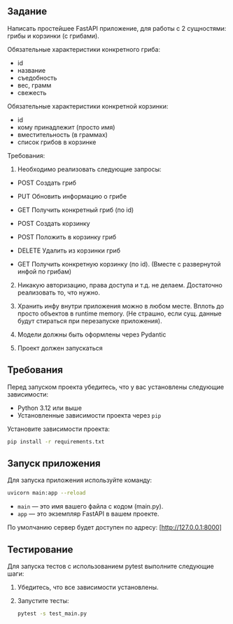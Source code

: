 ## Задание

Написать простейшее FastAPI приложение, для работы с 2 сущностями: грибы и корзинки (с грибами).

Обязательные характеристики конкретного гриба:
- id
- название
- съедобность
- вес, грамм
- свежесть

Обязательные характеристики конкретной корзинки:
- id
- кому принадлежит (просто имя)
- вместительность (в граммах)
- список грибов в корзинке


Требования:

1. Необходимо реализовать следующие запросы:
- POST Создать гриб
- PUT Обновить информацию о грибе
- GET Получить конкретный гриб (по id)

- POST Создать корзинку
- POST Положить в корзинку гриб
- DELETE Удалить из корзинки гриб
- GET Получить конкретную корзинку (по id). (Вместе с развернутой инфой по грибам)

2. Никакую авторизацию, права доступа и т.д. не делаем. Достаточно реализовать то, что нужно.

3. Хранить инфу внутри приложения можно в любом месте. Вплоть до просто объектов в runtime memory.  (Не страшно, если сущ. данные будут стираться при перезапуске приложения).

4. Модели должны быть оформлены через Pydantic

5. Проект должен запускаться








## Требования

Перед запуском проекта убедитесь, что у вас установлены следующие зависимости:

- Python 3.12 или выше
- Установленные зависимости проекта через `pip`

Установите зависимости проекта:

   ```bash
   pip install -r requirements.txt
   ```

## Запуск приложения

Для запуска приложения используйте команду:

```bash
uvicorn main:app --reload
```

- `main` — это имя вашего файла с кодом (main.py).
- `app` — это экземпляр FastAPI в вашем проекте.

По умолчанию сервер будет доступен по адресу: [http://127.0.0.1:8000]

## Тестирование

Для запуска тестов с использованием pytest выполните следующие шаги:

1. Убедитесь, что все зависимости установлены.
2. Запустите тесты:

   ```bash
   pytest -s test_main.py
   ```

